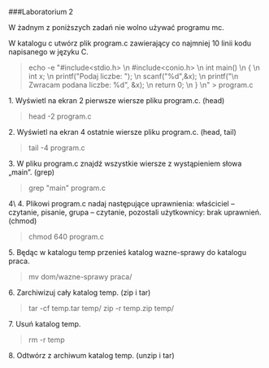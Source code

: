 ###Laboratorium 2

W żadnym z poniższych zadań nie wolno używać programu mc.

W katalogu c utwórz plik program.c zawierający co najmniej 10 linii kodu napisanego w języku C.

> echo -e "#include<stdio.h> \n #include<conio.h> \n int main() \n { \n int x; \n printf("Podaj liczbe: "); \n scanf("%d",&x); \n printf("\n Zwracam podana liczbe: %d", &x); \n return 0; \n } \n" > program.c

1\. Wyświetl na ekran 2 pierwsze wiersze pliku program.c. (head)

> head -2 program.c

2\. Wyświetl na ekran 4 ostatnie wiersze pliku program.c. (head, tail)

> tail -4 program.c

3\. W pliku program.c znajdź wszystkie wiersze z wystąpieniem słowa „main”. (grep)

> grep "main" program.c

4\ 4. Plikowi program.c nadaj następujące uprawnienia: właściciel – czytanie, pisanie, grupa – czytanie, pozostali użytkownicy: brak uprawnień. (chmod)

> chmod 640 program.c

5\. Będąc w katalogu temp przenieś katalog wazne-sprawy do katalogu praca.

> mv dom/wazne-sprawy praca/

6\. Zarchiwizuj cały katalog temp. (zip i tar)

> tar -cf temp.tar temp/
> zip -r temp.zip temp/

7\. Usuń katalog temp.

> rm -r temp

8\. Odtwórz z archiwum katalog temp. (unzip i tar)
